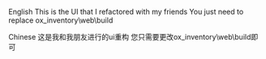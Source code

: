 English
This is the UI that I refactored with my friends
You just need to replace ox_inventory\web\build

Chinese
这是我和我朋友进行的ui重构
您只需要更改ox_inventory\web\build即可
